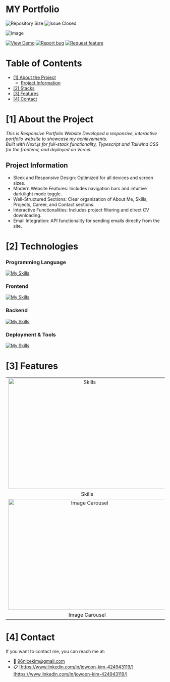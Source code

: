 # MY Portfolio

<!--Badges-->
![Repository Size][repository-size-shield] ![Issue Closed][issue-closed-shield]

<!--Project Title Image-->
![Image](https://github.com/user-attachments/assets/f037119e-dd19-474e-bb46-c2e7b03afda7)


<!--Project Buttons-->
[![View Demo][view-demo-shield]][view-demo-url] [![Report bug][report-bug-shield]][report-bug-url] [![Request feature][request-feature-shield]][request-feature-url] 

<!--Table of Contents-->
# Table of Contents
- [[1] About the Project](#1-about-the-project)
  - [Project Information](#project-information)
- [[2] Stacks](#2-technologies)
- [[3] Features](#3-features) 
- [[4] Contact](#5-contact)


# [1] About the Project
*This is Responsive Portfolio Website Developed a responsive, interactive portfolio website to showcase my achievements.<br>
Built with Next.js for full-stack functionality, Typescript and Tailwind CSS for the frontend, and deployed on Vercel.*

## Project Information
- Sleek and Responsive Design: Optimized for all devices and screen sizes.
- Modern Website Features: Includes navigation bars and intuitive dark/light mode toggle.
- Well-Structured Sections: Clear organization of About Me, Skills, Projects, Career, and Contact sections.
- Interactive Functionalities: Includes project filtering and direct CV downloading.
- Email Integration: API functionality for sending emails directly from the site.


# [2] Technologies

### Programming Language
[![My Skills](https://skillicons.dev/icons?i=js)](https://skillicons.dev)


### Frontend
[![My Skills](https://skillicons.dev/icons?i=html,css,tailwind,ts)](https://skillicons.dev)

### Backend
[![My Skills](https://skillicons.dev/icons?i=nodejs,nextjs)](https://skillicons.dev)

### Deployment & Tools
[![My Skills](https://skillicons.dev/icons?i=vercel,git,github)](https://skillicons.dev)


# [3] Features

<table>
  <tbody>
    <tr>
      <td align="center"><img src="https://github.com/user-attachments/assets/ccb84b2a-ce89-44de-a88f-8db7e6d5d34d" width="500px" height="350px" alt="Skills"></td>
      <td align="center"><img src="https://github.com/user-attachments/assets/c7e35ccd-c6eb-49e0-8bf8-7c3e95d964bc" width="500px" height="350px" alt="Project"></td>
    </tr>
      <tr>
      <td align="center">Skills</td>
      <td align="center">Project</td>
     </tr>
        <tr>
      <td align="center"><img src="https://github.com/user-attachments/assets/bdd5e86e-fd1d-4e39-b8ad-3dc93d0415dd" width="500px" height="350px" alt="Image Carousel"></td>
      <td align="center"><img src="https://github.com/user-attachments/assets/77421006-005a-4697-b716-6baee4167bfa" width="500px" height="200px" alt="Contact Form"></td>
    </tr>
      <tr>
      <td align="center">Image Carousel</td>
        <td align="center">Contact Form</td>
     </tr>
  </tbody>
</table>


# [4] Contact
If you want to contact me, you can reach me at:
- 📧 96nicekim@gmail.com
- 📋 [https://www.linkedin.com/in/jowoon-kim-424943119/](https://www.linkedin.com/in/jowoon-kim-424943119/)

<!--Url for Badges-->
[repository-size-shield]: https://img.shields.io/github/repo-size/NiceKim/strayspotter?labelColor=D8D8D8&color=BE81F7
[issue-closed-shield]: https://img.shields.io/github/issues-closed/NiceKim/strayspotter?labelColor=D8D8D8&color=FE9A2E

<!--Url for Buttons-->
[view-demo-shield]: https://img.shields.io/badge/-%F0%9F%98%8E%20view%20demo-F3F781?style=for-the-badge
[view-demo-url]: https://jowoon-kim-portfolio.vercel.app/
[report-bug-shield]: https://img.shields.io/badge/-%F0%9F%90%9E%20report%20bug-F5A9A9?style=for-the-badge
[report-bug-url]: https://github.com/NiceKim/my_portfolio/issues
[request-feature-shield]: https://img.shields.io/badge/-%E2%9C%A8%20request%20feature-A9D0F5?style=for-the-badge
[request-feature-url]: https://github.com/NiceKim/my_portfolio/issues
